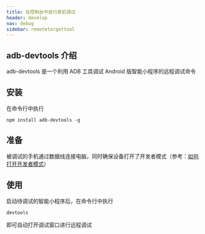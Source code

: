 ```yaml
---
title: 在控制台中进行真机调试
header: develop
nav: debug
sidebar: remotetargettool
---
```



adb-devtools 介绍
-----

adb-devtools 是一个利用 ADB 工具调试 Android 版智能小程序的远程调试命令


安装
-----
在命令行中执行 
```shell 
npm install adb-devtools -g
```


准备
-----
被调试的手机通过数据线连接电脑，同时确保设备打开了开发者模式（参考：[如何打开开发者模式](https://jingyan.baidu.com/article/948f5924ebe158d80ff5f9ab.html)）

使用
-----
启动待调试的智能小程序后，在命令行中执行 
```shell 
devtools
```

即可自动打开调试窗口进行远程调试



